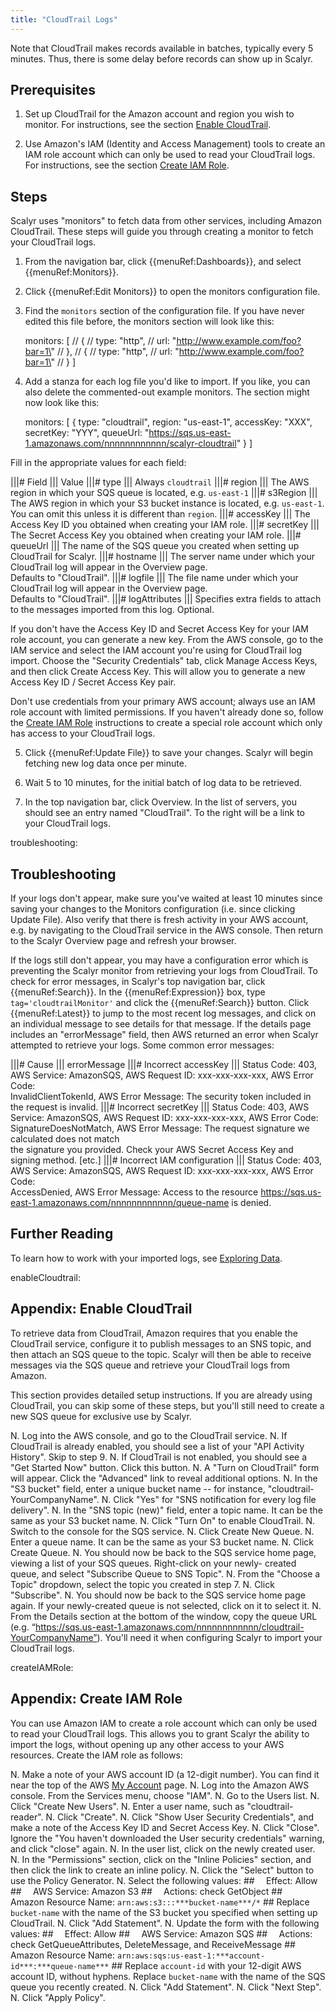 ```yaml
---
title: "CloudTrail Logs"
---
```


Note that CloudTrail makes records available in batches, typically every 5 minutes. Thus, there is some
delay before records can show up in Scalyr.


## Prerequisites

1. Set up CloudTrail for the Amazon account and region you wish to monitor. For instructions, see the section
[Enable CloudTrail](#enableCloudtrail).

2. Use Amazon's IAM (Identity and Access Management) tools to create an IAM role account which can only be
used to read your CloudTrail logs. For instructions, see the section [Create IAM Role](#createIAMRole).


## Steps

Scalyr uses "monitors" to fetch data from other services, including Amazon CloudTrail. These steps will guide you
through creating a monitor to fetch your CloudTrail logs.

1. From the navigation bar, click {{menuRef:Dashboards}}, and select {{menuRef:Monitors}}.

2. Click {{menuRef:Edit Monitors}} to open the monitors configuration file.

3. Find the ``monitors`` section of the configuration file. If you have never edited this file before,
the monitors section will look like this:

      monitors: [
        // {
        //   type:        \"http\",
        //   url:         \"http://www.example.com/foo?bar=1\"
        // },
        // {
        //   type:        \"http\",
        //   url:         \"http://www.example.com/foo?bar=1\"
        // }
      ]

4. Add a stanza for each log file you'd like to import. If you like, you can also delete the commented-out
example monitors. The section might now look like this:

      monitors: [
        {
          type: "cloudtrail",
          region: "us-east-1",
          accessKey: "XXX",
          secretKey: "YYY",
          queueUrl: "https://sqs.us-east-1.amazonaws.com/nnnnnnnnnnnn/scalyr-cloudtrail"
        }
      ]

Fill in the appropriate values for each field:

|||# Field                       ||| Value
|||# type                        ||| Always ``cloudtrail``
|||# region                      ||| The AWS region in which your SQS queue is located, e.g. ``us-east-1``
|||# s3Region                    ||| The AWS region in which your S3 bucket instance is located, e.g. ``us-east-1``. \
                                     You can omit this unless it is different than ``region``.
|||# accessKey                   ||| The Access Key ID you obtained when creating your IAM role.
|||# secretKey                   ||| The Secret Access Key you obtained when creating your IAM role.
|||# queueUrl                    ||| The name of the SQS queue you created when setting up CloudTrail for Scalyr.
|||# hostname                    ||| The server name under which your CloudTrail log will appear in the Overview page. \
                                     Defaults to "CloudTrail".
|||# logfile                     ||| The file name under which your CloudTrail log will appear in the Overview page. \
                                     Defaults to "CloudTrail".
|||# logAttributes               ||| Specifies extra fields to attach to the messages imported from this log. Optional.

If you don't have the Access Key ID and Secret Access Key for your IAM role account, you can generate a new key. From the AWS console,
go to the IAM service and select the IAM account you're using for CloudTrail log import. Choose the "Security Credentials" tab, click
Manage Access Keys, and then click Create Access Key. This will allow you to generate a new Access Key ID / Secret Access Key pair.

Don't use credentials from your primary AWS account; always use an IAM role account with limited permissions. If
you haven't already done so, follow the [Create IAM Role](#createIAMRole) instructions to create a special role
account which only has access to your CloudTrail logs.

5. Click {{menuRef:Update File}} to save your changes. Scalyr will begin fetching new log data once per minute.

6. Wait 5 to 10 minutes, for the initial batch of log data to be retrieved.

7. In the top navigation bar, click Overview. In the list of servers, you should see an entry named "CloudTrail". To the
right will be a link to your CloudTrail logs.


troubleshooting: <Troubleshooting>
## Troubleshooting

If your logs don't appear, make sure you've waited at least 10 minutes since saving your changes to the Monitors
configuration (i.e. since clicking Update File). Also verify that there is fresh activity in your AWS account, e.g.
by navigating to the CloudTrail service in the AWS console. Then return to the Scalyr Overview page and refresh your
browser.

If the logs still don't appear, you may have a configuration error which is preventing the Scalyr monitor from retrieving
your logs from CloudTrail. To check for error messages, in Scalyr's top navigation bar, click {{menuRef:Search}}. In the
{{menuRef:Expression}} box, type ``tag='cloudtrailMonitor'`` and click the {{menuRef:Search}} button. Click {{menuRef:Latest}}
to jump to the most recent log messages, and click on an individual message to see details for that message. If the details
page includes an "errorMessage" field, then AWS returned an error when Scalyr attempted to retrieve your logs. Some common error
messages:

|||# Cause                       ||| errorMessage
|||# Incorrect accessKey         ||| Status Code: 403, AWS Service: AmazonSQS, AWS Request ID: xxx-xxx-xxx-xxx, AWS Error Code: \
                                     InvalidClientTokenId, AWS Error Message: The security token included in the request is invalid.
|||# Incorrect secretKey         ||| Status Code: 403, AWS Service: AmazonSQS, AWS Request ID: xxx-xxx-xxx-xxx, AWS Error Code: \
                                     SignatureDoesNotMatch, AWS Error Message: The request signature we calculated does not match \
                                     the signature you provided. Check your AWS Secret Access Key and signing method. [etc.]
|||# Incorrect IAM configuration ||| Status Code: 403, AWS Service: AmazonSQS, AWS Request ID: xxx-xxx-xxx-xxx, AWS Error Code: \
                                     AccessDenied, AWS Error Message: Access to the resource https://sqs.us-east-1.amazonaws.com/nnnnnnnnnnnn/queue-name is denied.


## Further Reading

To learn how to work with your imported logs, see [Exploring Data](/help/view).


enableCloudtrail: <Enable CloudTrail>
## Appendix: Enable CloudTrail

To retrieve data from CloudTrail, Amazon requires that you enable the CloudTrail service, configure it to publish messages
to an SNS topic, and then attach an SQS queue to the topic. Scalyr will then be able to receive messages via the SQS queue
and retrieve your CloudTrail logs from Amazon.

This section provides detailed setup instructions. If you are already using CloudTrail, you can skip some of these
steps, but you'll still need to create a new SQS queue for exclusive use by Scalyr.

N. Log into the AWS console, and go to the CloudTrail service.
N. If CloudTrail is already enabled, you should see a list of your "API Activity History". Skip to step 9.
N. If CloudTrail is not enabled, you should see a "Get Started Now" button. Click this button.
N. A "Turn on CloudTrail" form will appear. Click the "Advanced" link to reveal additional options.
N. In the "S3 bucket" field, enter a unique bucket name -- for instance, "cloudtrail-YourCompanyName".
N. Click "Yes" for "SNS notification for every log file delivery".
N. In the "SNS topic (new)" field, enter a topic name. It can be the same as your S3 bucket name.
N. Click "Turn On" to enable CloudTrail.
N. Switch to the console for the SQS service.
N. Click Create New Queue.
N. Enter a queue name. It can be the same as your S3 bucket name.
N. Click Create Queue.
N. You should now be back to the SQS service home page, viewing a list of your SQS queues. Right-click on your newly-
   created queue, and select "Subscribe Queue to SNS Topic".
N. From the "Choose a Topic" dropdown, select the topic you created in step 7.
N. Click "Subscribe".
N. You should now be back to the SQS service home page again. If your newly-created queue is not selected, click on it
    to select it.
N. From the Details section at the bottom of the window, copy the queue URL
   (e.g. “https://sqs.us-east-1.amazonaws.com/nnnnnnnnnnnn/cloudtrail-YourCompanyName”).
   You'll need it when configuring Scalyr to import your CloudTrail logs.


createIAMRole: <Create IAM Role>
## Appendix: Create IAM Role

You can use Amazon IAM to create a role account which can only be used to read your CloudTrail logs. This allows you
to grant Scalyr the ability to import the logs, without opening up any other access to your AWS resources. Create
the IAM role as follows:

N. Make a note of your AWS account ID (a 12-digit number). You can find it near the top of the AWS
   [My Account](https://portal.aws.amazon.com/gp/aws/manageYourAccount) page.
N. Log into the Amazon AWS console. From the Services menu, choose "IAM".
N. Go to the Users list.
N. Click "Create New Users".
N. Enter a user name, such as "cloudtrail-reader".
N. Click "Create".
N. Click "Show User Security Credentials", and make a note of the Access Key ID and Secret Access Key.
N. Click "Close". Ignore the "You haven't downloaded the User security credentials" warning, and click "close" again.
N. In the user list, click on the newly created user.
N. In the "Permissions" section, click on the "Inline Policies" section, and then click the link to create an inline policy.
N. Click the "Select" button to use the Policy Generator.
N. Select the following values: ##
   ``  ``Effect: Allow                                              ##
   ``  ``AWS Service: Amazon S3                                     ##
   ``  ``Actions: check GetObject                                   ##
   ``  ``Amazon Resource Name: ``arn:aws:s3:::***bucket-name***/*`` ##
  Replace ``bucket-name`` with the name of the S3 bucket you specified when setting up CloudTrail.
N. Click "Add Statement".
N. Update the form with the following values: ##
   ``  ``Effect: Allow                                              ##
   ``  ``AWS Service: Amazon SQS                                    ##
   ``  ``Actions: check GetQueueAttributes, DeleteMessage, and ReceiveMessage            ##
   ``  ``Amazon Resource Name: ``arn:aws:sqs:us-east-1:***account-id***:***queue-name***`` ##
  Replace ``account-id`` with your 12-digit AWS account ID, without hyphens. Replace ``bucket-name`` with the name of
  the SQS queue you recently created.
N. Click "Add Statement".
N. Click "Next Step".
N. Click "Apply Policy".
